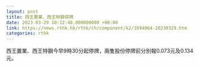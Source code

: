 ```yaml
---
layout: post
title: 西王置業、西王特鋼停牌
date: 2023-03-29 10:12:48.000000000 +08:00
link: https://news.rthk.hk/rthk/ch/component/k2/1694064-20230329.htm
categories: rthk
---
```


西王置業、西王特鋼今早9時30分起停牌，兩隻股份停牌前分別報0.073元及0.134元。

